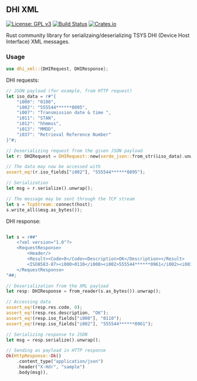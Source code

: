 ## DHI XML
[![License: GPL v3](https://img.shields.io/badge/License-GPLv3-blue.svg)](https://www.gnu.org/licenses/gpl-3.0)
[![Build Status](https://travis-ci.org/timgabets/dhi-xml.svg?branch=master)](https://travis-ci.org/timgabets/dhi-xml)
[![Crates.io](https://img.shields.io/crates/v/dhi_xml.svg)](https://crates.io/crates/dhi-xml)

Rust community library for serializaing/deserializing TSYS DHI (Device Host Interface) XML messages.

### Usage

```rust
use dhi_xml::{DHIRequest, DHIResponse};
```

DHI requests:
```rust
// JSON payload (for example, from HTTP request)
let iso_data = r#"{
    "i000": "0100",
    "i002": "555544******0895",
    "i007": "Transmission date & time ",
    "i011": "STAN",
    "i012": "hhmmss",
    "i013": "MMDD",
    "i037": "Retrieval Reference Number"
}"#;

// Deserializing request from the given JSON payload
let r: DHIRequest = DHIRequest::new(serde_json::from_str(&iso_data).unwrap());

// The data may now be accessed with
assert_eq!(r.iso_fields["i002"], "555544******0895");

// Serialization
let msg = r.serialize().unwrap();

// The message may be sent through the TCP stream
let s = TcpStream::connect(host);
s.write_all(&msg.as_bytes());
```

DHI response:
```rust

let s = r##"
    <?xml version="1.0"?>
    <RequestResponse>
        <Header/>
        <Result><Code>0</Code><Description>OK</Description></Result>
     	<ISO8583-87><i000>0110</i000><i002>555544******0961</i002><i003>300000</i003><i004>000000000000</i004><i007>2804114717</i007></ISO8583-87>"
    </RequestResponse>
"##;

// Deserialization from the XML payload
let resp: DHIResponse = from_reader(s.as_bytes()).unwrap();

// Accessing data
assert_eq!(resp.res.code, 0);
assert_eq!(resp.res.description, "OK");
assert_eq!(resp.iso_fields["i000"], "0110");
assert_eq!(resp.iso_fields["i002"], "555544******0961");

// Serializing response to JSON
let msg = resp.serialize().unwrap();

// Sending as payload in HTTP response
Ok(HttpResponse::Ok()
    .content_type("application/json")
    .header("X-Hdr", "sample")
    .body(msg)),
```

